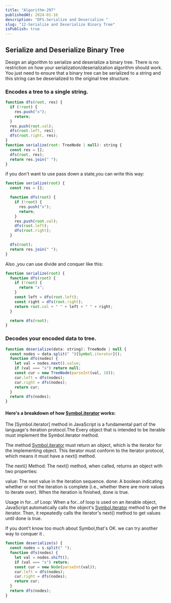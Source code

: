 ```yaml
---
title: "Algorithm-297"
publishedAt: 2024-01-16
description: "DFS-Serialize and Deserialize "
slug: "12-Serialize and Deserialize Binary Tree"
isPublish: true
---
```


## Serialize and Deserialize Binary Tree

Design an algorithm to serialize and deserialize a binary tree. There is no restriction on how your serialization/deserialization algorithm should work. You just need to ensure that a binary tree can be serialized to a string and this string can be deserialized to the original tree structure.

### Encodes a tree to a single string.

```js
function dfs(root, res) {
  if (!root) {
    res.push("x");
    return;
  }
  res.push(root.val);
  dfs(root.left, res);
  dfs(root.right, res);
}
function serialize(root: TreeNode | null): string {
  const res = [];
  dfs(root, res);
  return res.join(" ");
}
```

if you don't want to use pass down a state,you can write this way:

```js
function serialize(root) {
  const res = [];

  function dfs(root) {
    if (!root) {
      res.push("x");
      return;
    }
    res.push(root.val);
    dfs(root.left);
    dfs(root.right);
  }

  dfs(root);
  return res.join(" ");
}
```

Also ,you can use divide and conquer like this:

```js
function serialize(root) {
  function dfs(root) {
    if (!root) {
      return "x";
    }
    const left = dfs(root.left);
    const right = dfs(root.right);
    return root.val + " " + left + " " + right;
  }

  return dfs(root);
}
```

### Decodes your encoded data to tree.

```js
function deserialize(data: string): TreeNode | null {
  const nodes = data.split(" ")[Symbol.iterator]();
  function dfs(nodes) {
    let val = nodes.next().value;
    if (val === "x") return null;
    const cur = new TreeNode(parseInt(val, 10));
    cur.left = dfs(nodes);
    cur.right = dfs(nodes);
    return cur;
  }
  return dfs(nodes);
}
```

#### Here's a breakdown of how [Symbol.iterator]() works:

The [Symbol.iterator] method in JavaScript is a fundamental part of the language's iteration protocol.The Every object that is intended to be iterable must implement the Symbol.iterator method.

The method [Symbol.iterator]() must return an object, which is the iterator for the implementing object. This iterator must conform to the iterator protocol, which means it must have a next() method.

The next() Method: The next() method, when called, returns an object with two properties:

value: The next value in the iteration sequence.
done: A boolean indicating whether or not the iteration is complete (i.e., whether there are more values to iterate over). When the iteration is finished, done is true.

Usage in for...of Loop: When a for...of loop is used on an iterable object, JavaScript automatically calls the object's [Symbol.iterator]() method to get the iterator. Then, it repeatedly calls the iterator's next() method to get values until done is true.

If you dont't know too much about Symbol,that's OK. we can try another way to conquer it .

```js
function deserialize(s) {
  const nodes = s.split(" ");
  function dfs(nodes) {
    let val = nodes.shift();
    if (val === "x") return;
    const cur = new Node(parseInt(val));
    cur.left = dfs(nodes);
    cur.right = dfs(nodes);
    return cur;
  }
  return dfs(nodes);
}
```
